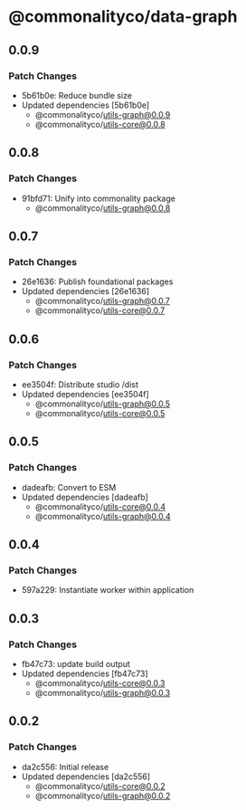 # @commonalityco/data-graph

## 0.0.9

### Patch Changes

- 5b61b0e: Reduce bundle size
- Updated dependencies [5b61b0e]
  - @commonalityco/utils-graph@0.0.9
  - @commonalityco/utils-core@0.0.8

## 0.0.8

### Patch Changes

- 91bfd71: Unify into commonality package
  - @commonalityco/utils-graph@0.0.8

## 0.0.7

### Patch Changes

- 26e1636: Publish foundational packages
- Updated dependencies [26e1636]
  - @commonalityco/utils-graph@0.0.7
  - @commonalityco/utils-core@0.0.7

## 0.0.6

### Patch Changes

- ee3504f: Distribute studio /dist
- Updated dependencies [ee3504f]
  - @commonalityco/utils-graph@0.0.5
  - @commonalityco/utils-core@0.0.5

## 0.0.5

### Patch Changes

- dadeafb: Convert to ESM
- Updated dependencies [dadeafb]
  - @commonalityco/utils-core@0.0.4
  - @commonalityco/utils-graph@0.0.4

## 0.0.4

### Patch Changes

- 597a229: Instantiate worker within application

## 0.0.3

### Patch Changes

- fb47c73: update build output
- Updated dependencies [fb47c73]
  - @commonalityco/utils-core@0.0.3
  - @commonalityco/utils-graph@0.0.3

## 0.0.2

### Patch Changes

- da2c556: Initial release
- Updated dependencies [da2c556]
  - @commonalityco/utils-core@0.0.2
  - @commonalityco/utils-graph@0.0.2
